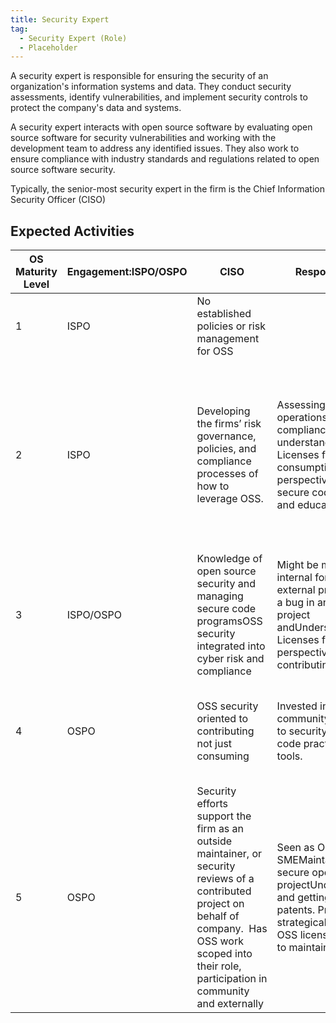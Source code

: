 ```yaml
---
title: Security Expert
tag:
  - Security Expert (Role)
  - Placeholder
---
```

A security expert is responsible for ensuring the security of an organization's information systems and data. They conduct security assessments, identify vulnerabilities, and implement security controls to protect the company's data and systems. 

A security expert interacts with open source software by evaluating open source software for security vulnerabilities and working with the development team to address any identified issues. They also work to ensure compliance with industry standards and regulations related to open source software security.

Typically, the senior-most security expert in the firm is the Chief Information Security Officer (CISO)

## Expected Activities

OS Maturity Level | Engagement:ISPO/OSPO | CISO | Responsibilities | Encouraged Activities/Potential OKRs
-- | -- | -- | -- | --
1 | ISPO | No established policies or risk management for OSS |   |  
2 | ISPO | Developing the firms’ risk governance, policies, and compliance processes of how to leverage OSS. | Assessing risk of OSS operations and compliance.Creating an understanding of OSS Licenses from a consumption perspectiveDeveloping secure code projects and education | Share process of leveraging secure  open source with othersDeveloping education and awareness of secure OSSGuidelines for experimenting more with OSS outside of work.Understand permissions granted by an OSS License
3 | ISPO/OSPO | Knowledge of open source security and managing secure code programsOSS security integrated into cyber risk and compliance | Might be maintaining internal forks of external projectsFixing a bug in an open source project andUnderstanding OSS Licenses from the perspective of contributing | OSS security incorporated into security metrics
4 | OSPO | OSS security oriented to contributing not just consuming | Invested in OSS community.Contributing to security and secure code practices and tools. | To have them differentiated to receive budgetUnderstand limiitations of OSS Licenses and maintains compliance
5 | OSPO | Security efforts support the firm as an outside maintainer, or security reviews of a contributed project on behalf of company.  Has OSS work scoped into their role, participation in community and externally | Seen as OSS security SMEMaintaining a secure open source projectUnderstanding and getting started with patents. Proactively and strategically leverage OSS licensing models to maintain compliance | Community Engagement/ Public Speaking/Content (Blogs, etc)OSS security is integrated into the security budget

<BokTagList tag="Security Expert (Role)" filter="Activities" />